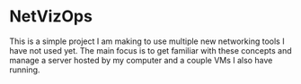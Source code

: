 # NetVizOps
This is a simple project I am making to use multiple new networking tools I have not used yet. The main focus is to get familiar with these concepts and manage a server hosted by my computer and a couple VMs I also have running.
